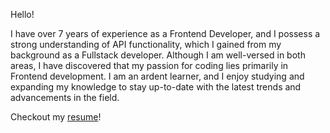 Hello!

I have over 7 years of experience as a Frontend Developer, and I possess a
strong understanding of API functionality, which I gained from my background as
a Fullstack developer. Although I am well-versed in both areas, I have
discovered that my passion for coding lies primarily in Frontend development. I
am an ardent learner, and I enjoy studying and expanding my knowledge to stay
up-to-date with the latest trends and advancements in the field.

Checkout my [resume](https://paulortesjr.github.io/resume/)!
